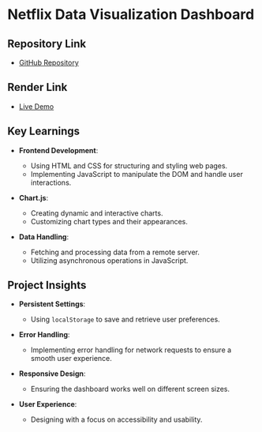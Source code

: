 # Netflix Data Visualization Dashboard

## Repository Link
- [GitHub Repository](https://github.com/your-username/netflix-data-visualization)

## Render Link
- [Live Demo](https://your-render-link.com)

## Key Learnings
- **Frontend Development**:
  - Using HTML and CSS for structuring and styling web pages.
  - Implementing JavaScript to manipulate the DOM and handle user interactions.

- **Chart.js**:
  - Creating dynamic and interactive charts.
  - Customizing chart types and their appearances.

- **Data Handling**:
  - Fetching and processing data from a remote server.
  - Utilizing asynchronous operations in JavaScript.

## Project Insights
- **Persistent Settings**:
  - Using `localStorage` to save and retrieve user preferences.
  
- **Error Handling**:
  - Implementing error handling for network requests to ensure a smooth user experience.

- **Responsive Design**:
  - Ensuring the dashboard works well on different screen sizes.

- **User Experience**:
  - Designing with a focus on accessibility and usability.

